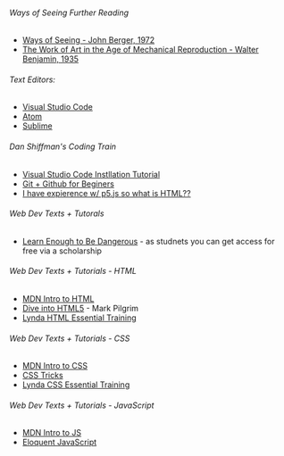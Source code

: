###### Ways of Seeing Further Reading
* [Ways of Seeing - John Berger, 1972](http://waysofseeingwaysofseeing.com/ways-of-seeing-john-berger-5.7.pdf)
* [The Work of Art in the Age of Mechanical Reproduction - Walter Benjamin, 1935](https://web.mit.edu/allanmc/www/benjamin.pdf)

###### Text Editors:
* [Visual Studio Code](https://code.visualstudio.com/)
* [Atom](http://www.atom.io)
* [Sublime](https://www.sublimetext.com/)

###### Dan Shiffman's Coding Train 
* [Visual Studio Code Instllation Tutorial](https://www.youtube.com/watch?v=yJw0SyKO9IU)
* [Git + Github for Beginers](https://www.youtube.com/watch?v=BCQHnlnPusY&t=36s)
* [I have expierence w/ p5.js so what is HTML??](https://www.youtube.com/watch?v=URSH0QpxKo8)

###### Web Dev Texts + Tutorals
* [Learn Enough to Be Dangerous](https://www.learnenough.com/courses) - as studnets you can get access for free via a scholarship

###### Web Dev Texts + Tutorials - HTML
* [MDN Intro to HTML](https://developer.mozilla.org/en-US/docs/Learn/HTML/Introduction_to_HTML)
* [Dive into HTML5](http://diveinto.html5doctor.com/) - Mark Pilgrim
* [Lynda HTML Essential Training](https://www.lynda.com/Web-Development-tutorials/HTML-Essential-Training/170427-2.html)

###### Web Dev Texts + Tutorials - CSS
* [MDN Intro to CSS](https://developer.mozilla.org/en-US/docs/Learn/Getting_started_with_the_web/CSS_basics)
* [CSS Tricks](https://css-tricks.com/)
* [Lynda CSS Essential Training](https://www.lynda.com/CSS-tutorials/CSS-Essential-Training-1/569190-2.html)

###### Web Dev Texts + Tutorials - JavaScript
* [MDN Intro to JS](https://developer.mozilla.org/en-US/docs/Web/JavaScript/Guide/Introduction)
* [Eloquent JavaScript](https://eloquentjavascript.net/)